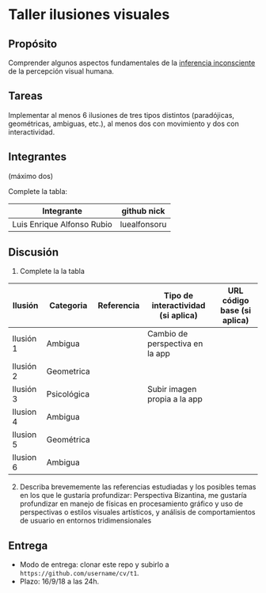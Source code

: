 # Taller ilusiones visuales

## Propósito

Comprender algunos aspectos fundamentales de la [inferencia inconsciente](https://github.com/VisualComputing/Cognitive) de la percepción visual humana.

## Tareas

Implementar al menos 6 ilusiones de tres tipos distintos (paradójicas, geométricas, ambiguas, etc.), al menos dos con movimiento y dos con interactividad.

## Integrantes
(máximo dos)

Complete la tabla:

| Integrante                 |  github nick |
|----------------------------|--------------|
| Luis Enrique Alfonso Rubio | luealfonsoru |

## Discusión

1. Complete la la tabla

| Ilusión | Categoria | Referencia | Tipo de interactividad (si aplica) | URL código base (si aplica) |
|---------|-----------|------------|------------------------------------|-----------------------------|
|Ilusión 1|Ambigua    |            |Cambio de perspectiva en la app     |                             |
|Ilusión 2|Geometrica |            |                                    |                             |
|Ilusión 3|Psicológica|            |Subir imagen propia a la app        |                             |
|Ilusion 4|Ambigua    |            |                                    |                             |
|Ilusion 5|Geométrica |            |                                    |                             |
|Ilusion 6|Ambigua    |            |                                    |                             |

2. Describa brevememente las referencias estudiadas y los posibles temas en los que le gustaría profundizar:
Perspectiva Bizantina, me gustaría profundizar en manejo de físicas en procesamiento gráfico y uso de perspectivas o estilos visuales artísticos, y análisis de comportamientos de usuario en entornos tridimensionales

## Entrega

* Modo de entrega: clonar este repo y subirlo a `https://github.com/username/cv/t1`.
* Plazo: 16/9/18 a las 24h.
